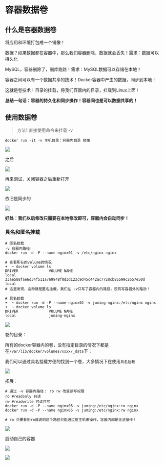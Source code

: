 # 容器数据卷

## 什么是容器数据卷

将应用和环境打包成一个镜像！

数据？如果数据都在容器中，那么我们容器删除，数据就会丢失！需求：数据可以持久化

MySQL，容器删除了，删库跑路！需求：MySQL数据可以存储在本地！

容器之间可以有一个数据共享的技术！Docker容器中产生的数据，同步到本地！

这就是卷技术！目录的挂载，将我们容器内的目录，挂载到Linux上面！

**总结一句话：容器的持久化和同步操作！容器间也是可以数据共享的！**

## 使用数据卷

> 方法1 直接使用命令来挂载 -v

```shell
docker run -it -v 主机目录：容器内目录 镜像
```

![](https://coachhe.oss-cn-shenzhen.aliyuncs.com/Docker/20210325155433.png)

之后

![](https://coachhe.oss-cn-shenzhen.aliyuncs.com/Docker/20210325155537.png)

再来测试，关闭容器之后重新打开

![](https://coachhe.oss-cn-shenzhen.aliyuncs.com/Docker/20210325155802.png)

依旧是同步的

![](https://coachhe.oss-cn-shenzhen.aliyuncs.com/Docker/20210325160127.png)

**好处：我们以后修改只需要在本地修改即可，容器内会自动同步！**





### 具名和匿名挂载

```shell
# 匿名挂载
-v 容器内路径!
docker run -d -P --name nginx01 -v /etc/nginx nginx

# 查看所有的volume的情况
➜  ~ docker volume ls    
DRIVER              VOLUME NAME
local               33ae588fae6d34f511a769948f0d3d123c9d45c442ac7728cb85599c2657e50d
local            
# 这里发现，这种就是匿名挂载，我们在 -v只写了容器内的路径，没有写容器外的路劲！

# 具名挂载
➜  ~ docker run -d -P --name nginx02 -v juming-nginx:/etc/nginx nginx
➜  ~ docker volume ls                  
DRIVER              VOLUME NAME
local               juming-nginx

```

![](https://coachhe.oss-cn-shenzhen.aliyuncs.com/Docker/20210325161309.png)

卷的目录：

所有的docker容器内的卷，没有指定目录的情况下都是在`/var/lib/docker/volumes/xxxx/_data`下；

我们可以通过具名挂载方便的找到一个卷，大多情况下在使用`具名挂载`

![](https://coachhe.oss-cn-shenzhen.aliyuncs.com/Docker/20210325162154.png)

拓展：

```shell
# 通过 -v 容器内路径： ro rw 改变读写权限
ro #readonly 只读
rw #readwrite 可读可写
docker run -d -P --name nginx05 -v juming:/etc/nginx:ro nginx
docker run -d -P --name nginx05 -v juming:/etc/nginx:rw nginx

# ro 只要看到ro就说明这个路径只能通过宿主机来操作，容器内部是无法操作！
```

![](https://coachhe.oss-cn-shenzhen.aliyuncs.com/Docker/20210325163225.png)

启动自己的容器

![](https://coachhe.oss-cn-shenzhen.aliyuncs.com/Docker/20210325164604.png)

![](https://coachhe.oss-cn-shenzhen.aliyuncs.com/Docker/20210325164741.png)




